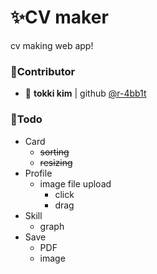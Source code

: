 # ✨CV maker

cv making web app!

### 👥Contributor

- 🐰 **tokki kim** | github [@r-4bb1t](https://github.com/r-4bb1t)

### 📝Todo

- Card
  - ~~sorting~~
  - ~~resizing~~
- Profile
  - image file upload
    - click
    - drag
- Skill
  - graph
- Save
  - PDF
  - image
